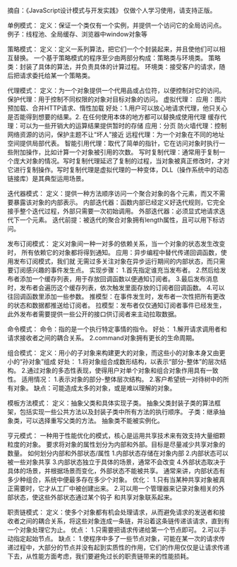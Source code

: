 摘自：《JavaScript设计模式与开发实践》
仅做个人学习使用，请支持正版。

单例模式：
定义：保证一个类仅有一个实例，并提供一个访问它的全局访问点。
例子：线程池、全局缓存、浏览器中window对象等

策略模式：
定义：定义一系列算法，把它们一个个封装起来，并且使他们可以相互替换。
一个基于策略模式的程序至少由两部分构成：策略类与环境类。
策略类：封装了具体的算法，并负责具体的计算过程。
环境类：接受客户的请求，随后把请求委托给某一个策略类。

代理模式：
定义：为一个对象提供一个代用品或占位符，以便控制对它的访问。
保护代理：用于控制不同权限的对象对目标对象的访问。
虚拟代理：
	应用：图片预加载、合并HTTP请求、惰性加载
好处：1.用户可以放心地请求代理，他只关心是否能得到想要的结果。2. 在任何使用本体的地方都可以替换成使用代理
缓存代理：可以为一些开销大的运算结果提供暂时的存储
	应用：分页
防火墙代理：控制网络资源的访问，保护主题不让“坏人”接近
远程代理：为一个对象在不同的地址空间提供局部代表。
智能引用代理：取代了简单的指针，它在访问对象时执行一些附加操作，比如计算一个对象被引用的次数。
写时复制代理：通常用于复制一个庞大对象的情况。写时复制代理延迟了复制的过程，当对象被真正修改时，才对它进行复制操作。写时复制代理是虚拟代理的一种变体，DLL（操作系统中的动态链接库）是其典型运用场景。

迭代器模式：
定义：提供一种方法顺序访问一个聚合对象的各个元素，而又不需要暴露该对象的内部表示。
内部迭代器：函数内部已经定义好迭代规则，它完全接手整个迭代过程，外部只需要一次初始调用。
外部迭代器：必须显式地请求迭代下一个元素。
迭代前提：被迭代的聚合对象拥有length属性，且可以用下标访问。

发布订阅模式：
定义对象间一种一对多的依赖关系，当一个对象的状态发生改变时，
所有依赖它的对象都将得到通知。
应用：异步编程中替代传递回调函数，使用发布订阅模式，我们就
无需过多关注对象在异步运行期间的内部状态，而只需要订阅感兴趣的事件发生点。
实现步骤：
	1.首先指定谁充当发布者。
	2.然后给发布者添加一个缓存列表，用于存放回调函数以便通知订阅者。
	3.最后发布消息时，发布者会遍历这个缓存列表，依次触发里面存放的订阅者回调函数。
	4.可以往回调函数里添加一些参数。
推模型：在事件发生时，发布者一次性把所有更改的状态和数据都推送给订阅者。
拉模型：发布者仅仅通知订阅者事件已经发生，此外发布者需要提供一些公开的接口供订阅者来主动拉取数据。

命令模式：
命令：指的是一个执行特定事情的指令。
好处：
	1.解开请求调用者和请求接收者之间的耦合关系。
	2.command对象拥有更长的生命周期。


组合模式：
定义：用小的子对象来构建更大的对象，而这些小的对象本身又由更小的“孙对象”组成
好处：
	1.将对象组合成数形结构，以表示“部分-整体”的层次结构。
	2.通过对象的多态性表现，使得用户对单个对象和组合对象作用具有一致性。
适用情况：
	1.表示对象的部分-整体层次结构。
	2.客户希望统一对待树中的所有对象。
缺点：可能造成太多的对象，或是难以理解的对象。


模板方法模式：
定义：抽象父类和具体实现子类。
抽象父类封装子类的算法框架，包括实现一些公共方法以及封装子类中所有方法的执行顺序。
子类：继承抽象类，可以选择重写父类的方法。
抽象类不能被实例化。

亨元模式：
一种用于性能优化的模式，核心是运用共享技术来有效支持大量细颗粒度的对象。
要求将对象的属性划分为内部和外部。目标是尽量减少共享对象的数量。
如何划分内部和外部状态/属性
1.内部状态存储在对象内部
2.内部状态可以被一些对象共享
3.内部状态独立于具体的场景，通常不会改变
4.外部状态取决于具体的场景，并根据场景而变化，外部状态不能被共享。
通常来讲，内部状态有多少种组合，系统中便最多存在多少个对象。
优化：
1.只有当某种共享对象被真正需要时，它才从工厂中被创建出来。
2.可以用一个管理器来记录对象相关的外部状态，使这些外部状态通过某个钩子
和共享对象联系起来。

职责链模式：
定义：使多个对象都有机会处理请求，从而避免请求的发送者和接收者之间的耦合关系，将这些对象连成一条链，并沿着这条链传递该请求，直到有一个对象处理它为止。
优点：
	1.只需要把请求传递给第一个节点即可。
	2.可以手动指定起始节点。
缺点：
	1.使程序中多了一些节点对象，可能在某一次的请求传递过程中，大部分的节点并没有起到实质性的作用，它们的作用仅仅是让请求传递下去，从性能方面考虑，我们要避免过长的职责链带来的性能损耗。
	


